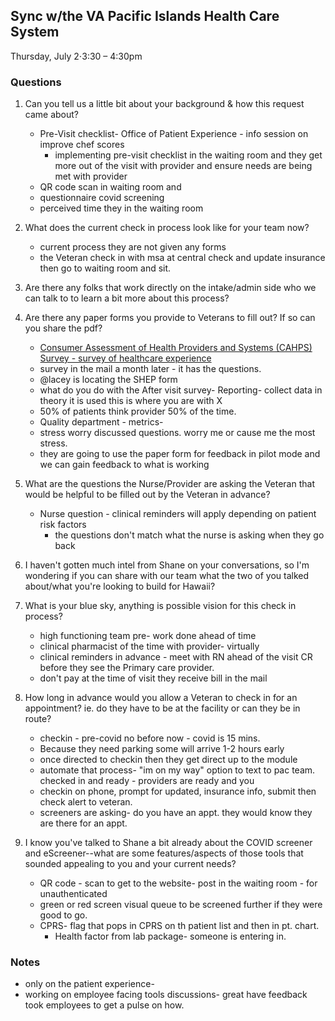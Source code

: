 ## Sync w/the VA Pacific Islands Health Care System

Thursday, July 2⋅3:30 – 4:30pm

### Questions
 
1.  Can you tell us a little bit about your background & how this request came about?
	- Pre-Visit checklist- Office of Patient Experience - info session on improve chef scores
		- implementing pre-visit checklist in the waiting room and they get more out of the visit with provider and ensure needs are being met with provider
	- QR code scan in waiting room and 
	- questionnaire covid screening
	- perceived time they in the waiting room

3.  What does the current check in process look like for your team now?
	- current process they are not given any forms 
	- the Veteran check in with msa at central check and update insurance then go to waiting room and sit.

4.  Are there any folks that work directly on the intake/admin side who we can talk to to learn a bit more about this process?

5.  Are there any paper forms you provide to Veterans to fill out? If so can you share the pdf?
	- [Consumer Assessment of Health Providers and Systems (CAHPS) Survey - survey of healthcare experience](https://dvagov.sharepoint.com/sites/vha-patient-experience/PX_Toolkits/Pre-visit_Checklist/Shared%20Documents/B%20-%20Pre-Visit%20Checklist%20-%20Checklist%20Tool.docx?d=w2b95512ebc914cee866a6c715fe28d2d)
	- survey in the mail a month later - it has the questions. 
	- @lacey is locating the SHEP form
	- what do you do with the After visit survey- Reporting- collect data in theory it is used this is where you are with X 
	- 50% of patients think provider 50% of the time.
	- Quality department - metrics- 
	- stress worry discussed questions. worry me or cause me the most stress.
	- they are going to use the paper form for feedback in pilot mode and we can gain feedback to what is working

6.  What are the questions the Nurse/Provider are asking the Veteran that would be helpful to be filled out by the Veteran in advance?
	- Nurse question - clinical reminders will apply depending on patient risk factors
		- the questions don't match what the nurse is asking when they go back 
		
7.  I haven't gotten much intel from Shane on your conversations, so I'm wondering if you can share with our team what the two of you talked about/what you're looking to build for Hawaii?
	
8.  What is your blue sky, anything is possible vision for this check in process?
	- high functioning team pre- work done ahead of time
	- clinical pharmacist of the time with provider- virtually 
	- clinical reminders in advance - meet with RN ahead of the visit CR before they see the Primary care provider.  
	 - don't pay at the time of visit they receive bill in the mail 

9.  How long in advance would you allow a Veteran to check in for an appointment? ie. do they have to be at the facility or can they be in route?
	- checkin - pre-covid  no before now - covid is 15 mins.
	- Because they need parking some will arrive 1-2 hours early
	- once directed to checkin then they get direct up to the module 
	- automate that process- "im on my way" option to text to pac team.  checked in and ready - providers are ready and you
	- checkin on phone, prompt for updated, insurance info, submit then check alert to veteran.  
	- screeners are asking- do you have an appt. they would know they are there for an appt. 

10.  I know you've talked to Shane a bit already about the COVID screener and eScreener--what are some features/aspects of those tools that sounded appealing to you and your current needs?
		- QR code - scan to get to the website- post in the waiting room - for unauthenticated
		- green or red screen visual queue to be screened further if they were good to go. 
		- CPRS- flag that pops in CPRS on th patient list and then in pt. chart.
			- Health factor from lab package- someone is entering in.

### Notes

- only on the patient experience-
- working on employee facing tools discussions- great have feedback took employees to get a pulse on how.
